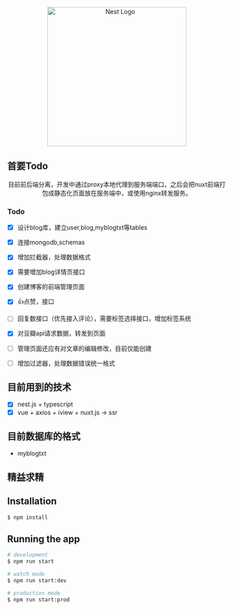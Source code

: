 <p align="center">
  <a href="http://nestjs.com/" target="blank"><img src="https://nestjs.com/img/logo_text.svg" width="320" alt="Nest Logo" /></a>
</p>

## 首要Todo
<p align="center">目前前后端分离，开发中通过proxy本地代理到服务端端口，之后会把nuxt前端打包成静态化页面放在服务端中，或使用nginx转发服务。</p>


### Todo 
* [x] 设计blog库，建立user,blog,myblogtxt等tables
* [x] 连接mongodb,schemas
* [x] 增加拦截器，处理数据格式
* [x] 需要增加blog详情页接口
* [x] 创建博客的前端管理页面
* [x] 👍点赞，接口
* [ ] 回复数接口（优先接入评论），需要标签选择接口，增加标签系统
* [x] 对豆瓣api请求数据，转发到页面
* [ ] 管理页面还应有对文章的编辑修改，目前仅能创建
* [ ] 增加过滤器，处理数据错误统一格式


## 目前用到的技术
* [x] nest.js + typescript
* [x] vue + axios + iview + nuxt.js -> ssr

## 目前数据库的格式

 - myblogtxt

<p align="center"><h2>精益求精</h2></p>


## Installation

```bash
$ npm install
```

## Running the app

```bash
# development
$ npm run start

# watch mode
$ npm run start:dev

# production mode
$ npm run start:prod
```
